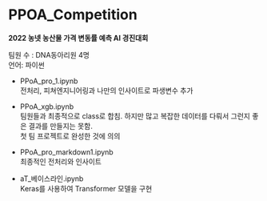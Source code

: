 # PPOA_Competition

**2022 농넷 농산물 가격 변동률 예측 AI 경진대회**

팀원 수 : DNA동아리원 4명  
언어: 파이썬

- PPoA_pro_1.ipynb  
전처리, 피쳐엔지니어링과 나만의 인사이트로 파생변수 추가

- PPoA_xgb.ipynb  
팀원들과 최종적으로 class로 합침. 하지만 많고 복잡한 데이터를 다뤄서 그런지 좋은 결과를 만들지는 못함.  
첫 팀 프로젝트로 완성한 것에 의의

- PPoA_pro_markdown1.ipynb  
최종적인 전처리와 인사이트

- aT_베이스라인.ipynb  
Keras를 사용하여 Transformer 모델을 구현
